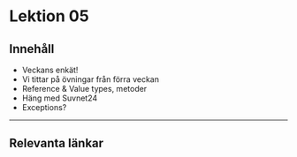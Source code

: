 # Lektion 05

## Innehåll

* Veckans enkät!
* Vi tittar på övningar från förra veckan
* Reference & Value types, metoder
* Häng med Suvnet24
* Exceptions?

---

## Relevanta länkar
